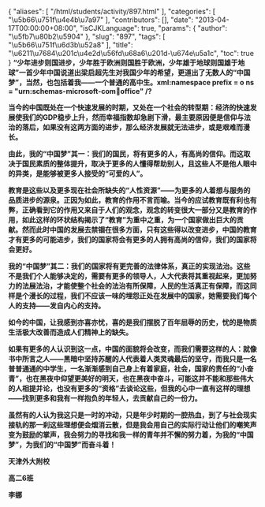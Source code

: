 {
    "aliases": [
        "/html/students/activity/897.html"
    ],
    "categories": [
        "\u5b66\u751f\u4e4b\u7a97"
    ],
    "contributors": [],
    "date": "2013-04-17T00:00:00+08:00",
    "isCJKLanguage": true,
    "params": {
        "author": "\u5fb7\u80b2\u5904"
    },
    "slug": "897",
    "tags": [
        "\u5b66\u751f\u6d3b\u52a8"
    ],
    "title": "\u6211\u7684\u201c\u4e2d\u56fd\u68a6\u201d-\u674e\u5a1c",
    "toc": true
}
**“少年进步则国进步，少年胜于欧洲则国胜于欧洲，少年雄于地球则国雄于地球”一首少年中国说道出梁启超先生对我国少年的希望，更道出了无数人的“中国梦”，当然，也包括着我——一个普通的高中生。xml:namespace prefix = o ns = "urn:schemas-microsoft-com:office:office" /?**

**当今的中国既处在一个快速发展的时期，又处在一个社会的转型期：经济的快速发展使我们的GDP稳步上升，然而幸福指数却急剧下滑，最主要原因便是信仰与法治的落后，如果没有这两方面的进步，那么经济发展就无法进步，或是艰难而漫长。**

**由此，我的“中国梦”其一：我们的国民，将有更多的人，有高尚的信仰。而这取决于国民素质的整体提升，取决于更多的人懂得帮助别人，且这些人不是他人眼中的异类，是能够被更多人接受的“可爱的人”。**

**教育是这些以及更多现在社会所缺失的“人性资源”——为更多的人着想与服务的品质进步的源泉。正因为如此，教育的作用不言而喻。当今的应试教育既有利也有弊，正确看到它的作用又来自于人们的观念，观念的转变很大一部分又是教育的作用，如此这样的环状结构揭示了“教育”为重中之重，为一个国家做出巨大的贡献。然而此时中国的发展去禁锢在很多方面，只有这些得以改变进步，中国的教育才有更多的可能进步，我们的国家将会有更多的人拥有高尚的信仰，我们的国家将会更好。**

**我的“中国梦”其二：我们的国家将有更完善的法律体系，真正的实现法治。这些不是我们个人能够决定的，需要有更多的领导人，人大代表将其重视起来，更加努力的法展法治，才能使整个社会的法治有所保障，人民的生活真正有保障，而这同样是个漫长的过程，我们不应该一味的埋怨正处在发展中的国家，她需要我们每个人的支持——发自内心的支持。**

**如今的中国，让我感到亦喜亦忧，喜的是我们摆脱了百年屈辱的历史，忧的是物质生活极大改善而造成人们精神上的缺失。**

**如果有更多的人认识到这一点，中国的面貌将会改变，而我们需要这样的人：就像书中所言之人——黑暗中坚持苏醒的人代表着人类灵魂最后的坚守，而我只是一名普普通通的中学生，一名渐渐感到自己身上有着家庭，社会，国家的责任的“小奋青”，也在黑夜中仰望更美好的明天，也在黑夜中奋斗，可能这并不能和那些伟大的人相提并论，也没有更多的“资格”去谈论这些，但我的心中一直有这样的理想——找到更多和我有一样抱负的年轻人，去贡献自己的一份力。**

**虽然有的人认为我这只是一时的冲动，只是年少时期的一腔热血，到了与社会现实接轨的那一刹这些理想便会烟消云散，但是我会用自己的实际行动让他们的嘲笑声变为鼓励的掌声，我会努力的寻找和我一样的青年并不懈的努力着，为我的“中国梦”，为我们的“中国梦”而奋斗着！**

**天津外大附校**

**高二6班**

**李娜**

